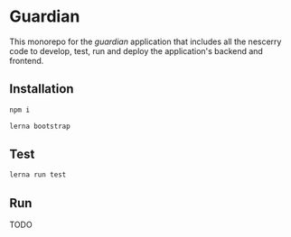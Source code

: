 # Guardian

This monorepo for the *guardian* application that includes all the nescerry code to develop, test, run and deploy the application's backend and frontend.

## Installation

```bash
npm i
```
```bash
lerna bootstrap
```

## Test

```bash
lerna run test
```

## Run

TODO